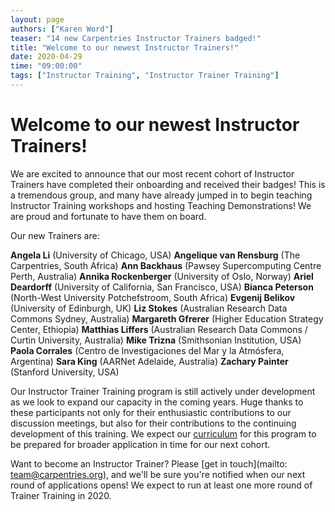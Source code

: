 ```yaml
---
layout: page
authors: ["Karen Word"]
teaser: "14 new Carpentries Instructor Trainers badged!"
title: "Welcome to our newest Instructor Trainers!"
date: 2020-04-29
time: "09:00:00"
tags: ["Instructor Training", "Instructor Trainer Training"]
---
```


# Welcome to our newest Instructor Trainers!

We are excited to announce that our most recent cohort of Instructor Trainers have completed their onboarding and received their badges! This is a tremendous group, and many have already jumped in to begin teaching Instructor Training workshops and hosting Teaching Demonstrations! We are proud and fortunate to have them on board.

Our new Trainers are:

**Angela Li** (University of Chicago, USA)
**Angelique van Rensburg** (The Carpentries, South Africa)
**Ann Backhaus** (Pawsey Supercomputing Centre	Perth, Australia)
**Annika Rockenberger** (University of Oslo, Norway)
**Ariel Deardorff**	(University of California, San Francisco, USA)
**Bianca Peterson**	(North-West University	Potchefstroom, South Africa)
**Evgenij Belikov**	(University of Edinburgh, UK)
**Liz Stokes**	(Australian Research Data Commons	Sydney,	Australia)
**Margareth Gfrerer** (Higher Education Strategy Center, Ethiopia)
**Matthias Liffers** (Australian Research Data Commons / Curtin University, Australia)
**Mike Trizna**	(Smithsonian Institution, USA)
**Paola Corrales** (Centro de Investigaciones del Mar y la Atmósfera, Argentina)
**Sara King** (AARNet Adelaide, Australia)
**Zachary Painter**	(Stanford University, USA)

Our Instructor Trainer Training program is still actively under development as we look to expand our capacity in the coming years. Huge thanks to these participants not only for their enthusiastic contributions to our discussion meetings, but also for their contributions to the continuing development of this training. We expect our [curriculum](https://carpentries.github.io/trainer-training/) for this program to be prepared for broader application in time for our next cohort. 

Want to become an Instructor Trainer? Please [get in touch](mailto: team@carpentries.org), and we'll be sure you're notified when our next round of applications opens! We expect to run at least one more round of Trainer Training in 2020. 

